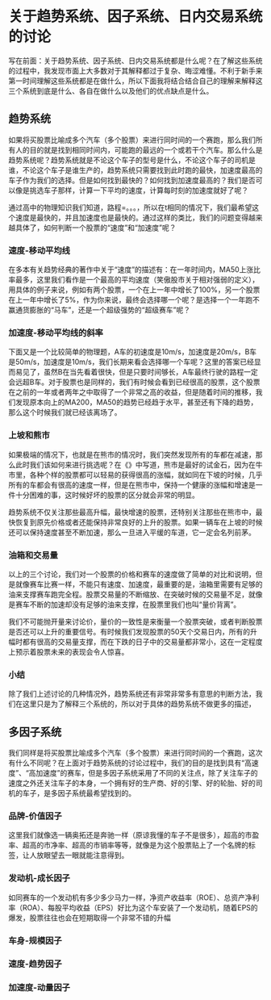 # 关于趋势系统、因子系统、日内交易系统的讨论

写在前面：关于趋势系统、因子系统、日内交易系统都是什么呢？在了解这些系统的过程中，我发现市面上大多数对于其解释都过于复杂、晦涩难懂。不利于新手来第一时间理解这些系统都是在做什么，所以下面我将结合结合自己的理解来解释这三个系统到底是什么、各自在做什么以及他们的优点缺点是什么。

## 趋势系统

如果将买股票比喻成多个汽车（多个股票）来进行同时间的一个赛跑，那么我们所有人的目的就是找到相同时间内，可能跑的最远的一个或若干个汽车。那么什么是趋势系统呢？趋势系统就是不论这个车子的型号是什么，不论这个车子的司机是谁，不论这个车子是谁生产的，趋势系统只需要找到此时跑的最快，加速度最高的车子作为我们的选择。但是如何找到最快的？如何找到加速度最高的？我们是否可以像是挑选车子那样，计算一下平均的速度，计算每时刻的加速度就好了呢？

通过高中的物理知识我们知道，路程=。。。，所以在t相同的情况下，我们最希望这个速度是最快的，并且加速度也是最快的。通过这样的类比，我们的问题变得越来越具体了，如何判断一个股票的“速度”和“加速度”呢？

### 速度-移动平均线

在多本有关趋势经典的著作中关于“速度”的描述有：在一年时间内，MA50上涨比率最多，这里我们看作是一个最高的平均速度（笑傲股市关于相对强弱的定义），用具体的例子来说，例如有两个股票，一个在上一年中增长了100%，另一个股票在上一年中增长了5%，作为你来说，最终会选择哪一个呢？是选择一个一年跑不赢通货膨胀的“马车”，还是一个超级强势的“超级赛车”呢？

### 加速度-移动平均线的斜率

下面又是一个比较简单的物理题，A车的初速度是10m/s，加速度是20m/s，B车是50m/s，加速度是10m/s，我们长期来看会选择哪一个车呢？这里的答案已经显而易见了，虽然B在当先看着很快，但是只要时间够长，A车最终行驶的路程一定会远超B车。对于股票也是同样的，我们有时候会看到已经很高的股票，这个股票在之前的一年或者两年之中取得了一个非常之高的收益，但是随着时间的推移，我们发现原本向上的MA200，MA50的趋势已经趋于水平，甚至还有下降的趋势，那么这个时候我们就已经该离场了。

### 上坡和熊市

如果极端的情况下，也就是在熊市的情况时，我们突然发现所有的车都在减速，那么此时我们该如何来进行挑选呢？在《》中写道，熊市是最好的试金石，因为在牛市里，各种个样的股票都可以轻易的获得很高的涨幅，就如同在下坡的时候，几乎所有的车都会有很高的速度一样，但是在熊市中，保持一个健康的涨幅和增速是一件十分困难的事，这时候好坏的股票的区分就会非常的明显。

趋势系统不仅关注那些最高升幅，最快增速的股票，还特别关注那些在熊市中，最快恢复到原先价格或者还能保持非常良好的上升的股票。如果一辆车在上坡的时候还可以保持速度甚至不断加速，那么一旦进入平缓的车道，它一定会名列前茅。

### 油箱和交易量

以上的三个讨论，我们对一个股票的价格和赛车的速度做了简单的对比和说明，但是就像赛车比赛一样，不能只有速度、加速度，最重要的是，油箱里需要有足够的油来支撑赛车跑完全程。股票交易量的不断缩放、在突破时候的交易量不足，就像是赛车不断的加速却没有足够的油来支撑，在股票里我们也叫“量价背离”。

我们不可能抛开量来讨论价，量价的一致性是来衡量一个股票突破，或者判断股票是否还可以上升的重要信号。有时候我们发现股票的50天个交易日内，所有的升幅时都有很高的交易量支撑，而在下跌的日子中的交易量都非常小，这在一定程度上预示着股票未来的表现会令人惊喜。

### 小结

除了我们上述讨论的几种情况外，趋势系统还有非常非常多有意思的判断方法，我们在这里只是为了解释三个系统的，所以对于具体的趋势系统不做更多的描述，

## 多因子系统

我们同样是将买股票比喻成多个汽车（多个股票）来进行同时间的一个赛跑，这次有什么不同呢？在上面对于趋势系统的讨论过程中，我们的目的是找到具有“高速度”、“高加速度”的赛车，但是多因子系统采用了不同的关注点，除了关注车子的速度之外还关注车子的本身，一个拥有好的生产商、好的引擎、好的轮胎、好的司机的车子，是多因子系统最希望找到的。

### 品牌-价值因子

这里我们就像选一辆奥拓还是奔驰一样（原谅我懂的车子不是很多），超高的市盈率、超高的市净率、超高的市销率等等，就像是为这个股票贴上了一个名牌的标签，让人放眼望去一眼就能注意得到。

### 发动机-成长因子

如同赛车的一个发动机有多少多少马力一样，净资产收益率（ROE）、总资产净利率（ROA）、每股平均收益（EPS）好比为这个车安装了一个发动机，随着EPS的爆发，股票往往也会在短期取得一个非常不错的升幅

### 车身-规模因子

### 速度-趋势因子

### 加速度-动量因子

